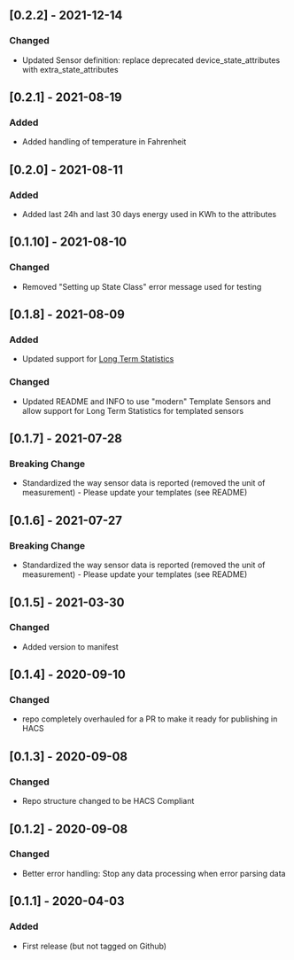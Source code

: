 ## [0.2.2] - 2021-12-14
### Changed
- Updated Sensor definition: replace deprecated device_state_attributes with extra_state_attributes

## [0.2.1] - 2021-08-19
### Added
- Added handling of temperature in Fahrenheit

## [0.2.0] - 2021-08-11
### Added
- Added last 24h and last 30 days energy used in KWh to the attributes

## [0.1.10] - 2021-08-10
### Changed
- Removed "Setting up State Class" error message used for testing

## [0.1.8] - 2021-08-09
### Added
- Updated support for [Long Term Statistics](https://www.home-assistant.io/blog/2021/08/04/release-20218/#long-term-statistics)
### Changed
- Updated README and INFO to use "modern" Template Sensors and allow support for Long Term Statistics for templated sensors

## [0.1.7] - 2021-07-28
### Breaking Change
- Standardized the way sensor data is reported (removed the unit of measurement) - Please update your templates (see README)

## [0.1.6] - 2021-07-27
### Breaking Change
- Standardized the way sensor data is reported (removed the unit of measurement) - Please update your templates (see README)

## [0.1.5] - 2021-03-30
### Changed
- Added version to manifest

## [0.1.4] - 2020-09-10
### Changed
- repo completely overhauled for a PR to make it ready for publishing in HACS

## [0.1.3] - 2020-09-08
### Changed
- Repo structure changed to be HACS Compliant

## [0.1.2] - 2020-09-08
### Changed
- Better error handling: Stop any data processing when error parsing data

## [0.1.1] - 2020-04-03
### Added
- First release (but not tagged on Github)
